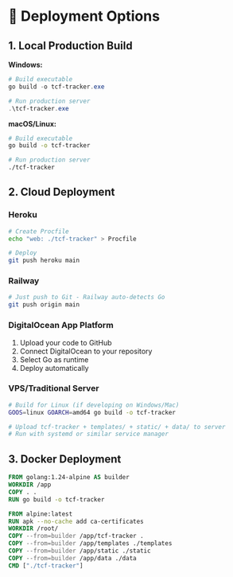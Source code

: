 
# 🚀 Deployment Options

## 1. Local Production Build

**Windows:**
```powershell
# Build executable
go build -o tcf-tracker.exe

# Run production server
.\tcf-tracker.exe
```

**macOS/Linux:**
```bash
# Build executable
go build -o tcf-tracker

# Run production server
./tcf-tracker
```

## 2. Cloud Deployment

### **Heroku**
```bash
# Create Procfile
echo "web: ./tcf-tracker" > Procfile

# Deploy
git push heroku main
```

### **Railway**
```bash
# Just push to Git - Railway auto-detects Go
git push origin main
```

### **DigitalOcean App Platform**
1. Upload your code to GitHub
2. Connect DigitalOcean to your repository
3. Select Go as runtime
4. Deploy automatically

### **VPS/Traditional Server**
```bash
# Build for Linux (if developing on Windows/Mac)
GOOS=linux GOARCH=amd64 go build -o tcf-tracker

# Upload tcf-tracker + templates/ + static/ + data/ to server
# Run with systemd or similar service manager
```

## 3. Docker Deployment
```dockerfile
FROM golang:1.24-alpine AS builder
WORKDIR /app
COPY . .
RUN go build -o tcf-tracker

FROM alpine:latest
RUN apk --no-cache add ca-certificates
WORKDIR /root/
COPY --from=builder /app/tcf-tracker .
COPY --from=builder /app/templates ./templates
COPY --from=builder /app/static ./static
COPY --from=builder /app/data ./data
CMD ["./tcf-tracker"]
```
